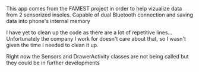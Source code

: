 This app comes from the FAMEST project in order to help vizualize data from 2 sensorized insoles. Capable of dual Bluetooth connection and saving data into phone's internal memory

I have yet to clean up the code as there are a lot of repetitive lines... Unfortunately the company I work for doesn't care about that, so I wasn't given the time I needed to clean it up.

Right now the Sensors and DrawerActivity classes are not being called but they could be in further developments
